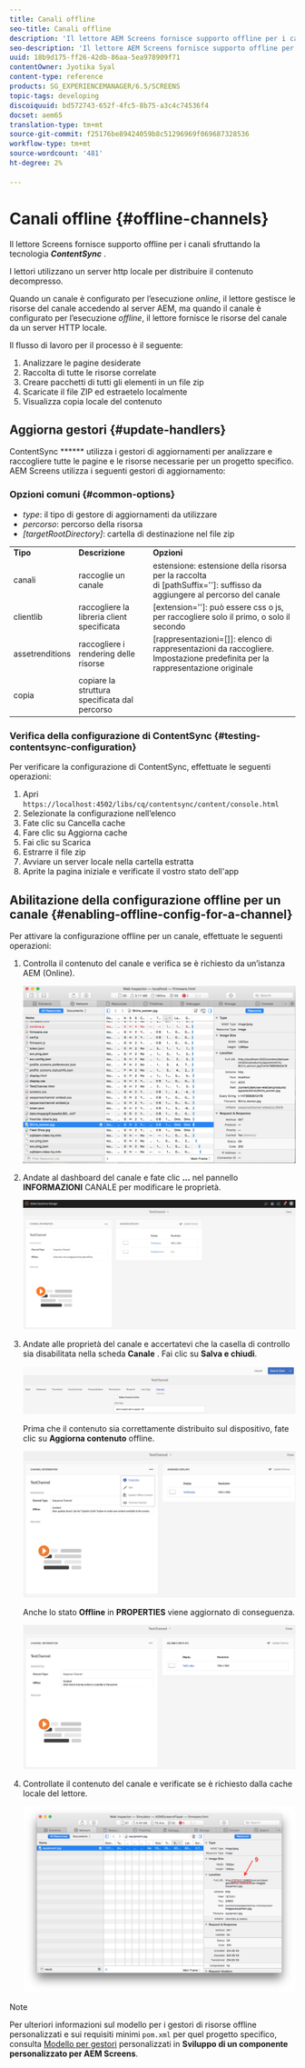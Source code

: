 ```yaml
---
title: Canali offline
seo-title: Canali offline
description: 'Il lettore AEM Screens fornisce supporto offline per i canali sfruttando la tecnologia ContentSync. Segui questa pagina per saperne di più sui gestori di aggiornamenti e sull''abilitazione della configurazione offline per un canale.  '
seo-description: 'Il lettore AEM Screens fornisce supporto offline per i canali sfruttando la tecnologia ContentSync. Segui questa pagina per saperne di più sui gestori di aggiornamenti e sull''abilitazione della configurazione offline per un canale.  '
uuid: 18b9d175-ff26-42db-86aa-5ea978909f71
contentOwner: Jyotika Syal
content-type: reference
products: SG_EXPERIENCEMANAGER/6.5/SCREENS
topic-tags: developing
discoiquuid: bd572743-652f-4fc5-8b75-a3c4c74536f4
docset: aem65
translation-type: tm+mt
source-git-commit: f25176be89424059b8c51296969f069687328536
workflow-type: tm+mt
source-wordcount: '481'
ht-degree: 2%

---
```



# Canali offline {#offline-channels}

Il lettore Screens fornisce supporto offline per i canali sfruttando la tecnologia ***ContentSync*** .

I lettori utilizzano un server http locale per distribuire il contenuto decompresso.

Quando un canale è configurato per l’esecuzione *online*, il lettore gestisce le risorse del canale accedendo al server AEM, ma quando il canale è configurato per l’esecuzione *offline*, il lettore fornisce le risorse del canale da un server HTTP locale.

Il flusso di lavoro per il processo è il seguente:

1. Analizzare le pagine desiderate
1. Raccolta di tutte le risorse correlate
1. Creare pacchetti di tutti gli elementi in un file zip
1. Scaricate il file ZIP ed estraetelo localmente
1. Visualizza copia locale del contenuto

## Aggiorna gestori {#update-handlers}

ContentSync ****** utilizza i gestori di aggiornamenti per analizzare e raccogliere tutte le pagine e le risorse necessarie per un progetto specifico. AEM Screens utilizza i seguenti gestori di aggiornamento:

### Opzioni comuni {#common-options}

* *type*: il tipo di gestore di aggiornamenti da utilizzare
* *percorso*: percorso della risorsa
* *[targetRootDirectory]*: cartella di destinazione nel file zip

<table>
 <tbody>
  <tr>
   <td><strong>Tipo</strong></td> 
   <td><strong>Descrizione</strong></td> 
   <td><strong>Opzioni</strong></td> 
  </tr>
  <tr>
   <td>canali</td> 
   <td>raccoglie un canale</td> 
   <td>estensione: estensione della risorsa per la raccolta<br /> di [pathSuffix='']: suffisso da aggiungere al percorso del canale<br /> </td> 
  </tr>
  <tr>
   <td>clientlib</td> 
   <td>raccogliere la libreria client specificata</td> 
   <td>[extension='']: può essere css o js, per raccogliere solo il primo, o solo il secondo</td> 
  </tr>
  <tr>
   <td>assetrenditions</td> 
   <td>raccogliere i rendering delle risorse</td> 
   <td>[rappresentazioni=[]]: elenco di rappresentazioni da raccogliere. Impostazione predefinita per la rappresentazione originale</td> 
  </tr>
  <tr>
   <td>copia</td> 
   <td>copiare la struttura specificata dal percorso</td> 
   <td> </td> 
  </tr>
 </tbody>
</table>

### Verifica della configurazione di ContentSync {#testing-contentsync-configuration}

Per verificare la configurazione di ContentSync, effettuate le seguenti operazioni:

1. Apri `https://localhost:4502/libs/cq/contentsync/content/console.html`
1. Selezionate la configurazione nell’elenco
1. Fate clic su Cancella cache
1. Fare clic su Aggiorna cache
1. Fai clic su Scarica
1. Estrarre il file zip
1. Avviare un server locale nella cartella estratta
1. Aprite la pagina iniziale e verificate il vostro stato dell&#39;app

## Abilitazione della configurazione offline per un canale {#enabling-offline-config-for-a-channel}

Per attivare la configurazione offline per un canale, effettuate le seguenti operazioni:

1. Controlla il contenuto del canale e verifica se è richiesto da un’istanza AEM (Online).

   ![chlimage_1-24](assets/chlimage_1-24.png)

1. Andate al dashboard del canale e fate clic **...** nel pannello **INFORMAZIONI** CANALE per modificare le proprietà.

   ![chlimage_1-25](assets/chlimage_1-25.png)

1. Andate alle proprietà del canale e accertatevi che la casella di controllo sia disabilitata nella scheda **Canale** . Fai clic su **Salva e chiudi**.

   ![screen_shot_2017-12-19at122422pm](assets/screen_shot_2017-12-19at122422pm.png)

   Prima che il contenuto sia correttamente distribuito sul dispositivo, fate clic su **Aggiorna contenuto** offline.

   ![screen_shot_2017-12-19at122637pm](assets/screen_shot_2017-12-19at122637pm.png)

   Anche lo stato **Offline** in **PROPERTIES** viene aggiornato di conseguenza.

   ![screen_shot_2017-12-19at124735pm](assets/screen_shot_2017-12-19at124735pm.png)

1. Controllate il contenuto del canale e verificate se è richiesto dalla cache locale del lettore.

   ![chlimage_1-26](assets/chlimage_1-26.png)

>[!NOTE]
>
>Per ulteriori informazioni sul modello per i gestori di risorse offline personalizzati e sui requisiti minimi `pom.xml` per quel progetto specifico, consulta [Modello per gestori](/help/user-guide/developing-custom-component-tutorial-develop.md#custom-handlers) personalizzati in **Sviluppo di un componente personalizzato per AEM Screens**.